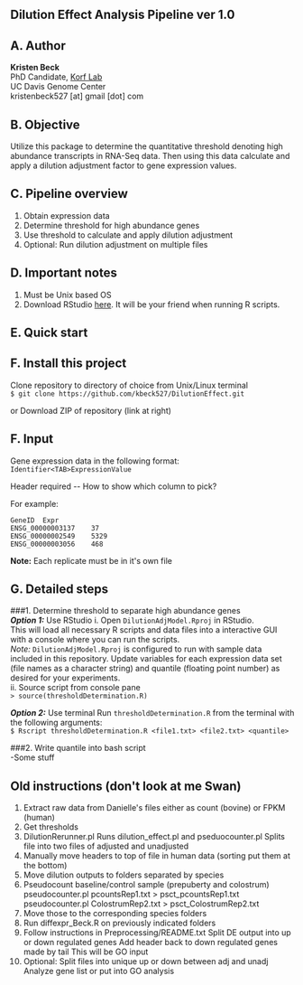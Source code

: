 ## Dilution Effect Analysis Pipeline ver 1.0

## A. Author
**Kristen Beck**  
PhD Candidate, [Korf Lab](www.korflab.ucdavis.edu)  
UC Davis Genome Center  
kristenbeck527 [at] gmail [dot] com

## B. Objective
Utilize this package to determine the quantitative threshold denoting high abundance transcripts in RNA-Seq data. Then using this data calculate and apply a dilution adjustment factor to gene expression values.

## C. Pipeline overview

1. Obtain expression data
2. Determine threshold for high abundance genes
3. Use threshold to calculate and apply dilution adjustment
4. Optional: Run dilution adjustment on multiple files

## D. Important notes
1. Must be Unix based OS
2. Download RStudio [here](http://www.rstudio.com). It will be your friend when running R scripts.

## E. Quick start


## F. Install this project
Clone repository to directory of choice from Unix/Linux terminal  
``$ git clone https://github.com/kbeck527/DilutionEffect.git``  

or Download ZIP of repository (link at right)

## F. Input
Gene expression data in the following format:  
`Identifier<TAB>ExpressionValue`

Header required
-- How to show which column to pick?

For example:  
```
GeneID	Expr
ENSG_00000003137	37
ENSG_00000002549	5329
ENSG_00000003056	468
```
**Note:** Each replicate must be in it's own file

## G. Detailed steps
###1. Determine threshold to separate high abundance genes  
***Option 1:***  Use RStudio
i. Open `DilutionAdjModel.Rproj` in RStudio.  
This will load all necessary R scripts and data files into a interactive GUI with a console where you can run the scripts.  
	*Note:* `DilutionAdjModel.Rproj` is configured to run with sample data included in this repository. Update variables for each expression data set (file names as a character string) and quantile (floating point number) as desired for your experiments.  
ii. Source script from console pane  
``> source(thresholdDetermination.R)``  
	  
***Option 2:***  Use terminal
Run `thresholdDetermination.R` from the terminal with the following arguments:  
``$ Rscript thresholdDetermination.R <file1.txt> <file2.txt> <quantile>``  

###2. Write quantile into bash script  
-Some stuff





## Old instructions (don't look at me Swan)  
1. Extract raw data from Danielle's files either as count (bovine) or FPKM (human)
2. Get thresholds
3. DilutionRerunner.pl
	Runs dilution_effect.pl and pseduocounter.pl
	Splits file into two files of adjusted and unadjusted
4. Manually move headers to top of file in human data (sorting put them at the bottom)
4. Move dilution outputs to folders separated by species
5. Pseudocount baseline/control sample (prepuberty and colostrum)
		pseudocounter.pl pcountsRep1.txt > psct_pcountsRep1.txt
		pseudocounter.pl ColostrumRep2.txt > psct_ColostrumRep2.txt
6. Move those to the corresponding species folders
7. Run diffexpr_Beck.R on previously indicated folders
8. Follow instructions in Preprocessing/README.txt
	Split DE output into up or down regulated genes
	Add header back to down regulated genes made by tail
	This will be GO input
9. Optional: Split files into unique up or down between adj and unadj
	Analyze gene list
	or put into GO analysis
		
